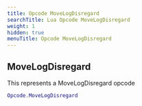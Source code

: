```yaml
---
title: Opcode MoveLogDisregard
searchTitle: Lua Opcode MoveLogDisregard
weight: 1
hidden: true
menuTitle: Opcode MoveLogDisregard
---
```

## MoveLogDisregard

This represents a MoveLogDisregard opcode
```lua
Opcode.MoveLogDisregard
```